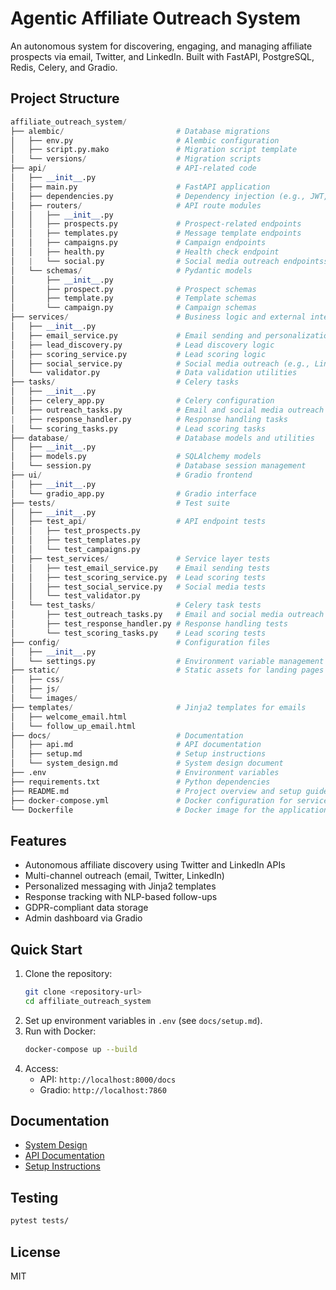 # Agentic Affiliate Outreach System

An autonomous system for discovering, engaging, and managing affiliate prospects via email, Twitter, and LinkedIn. Built with FastAPI, PostgreSQL, Redis, Celery, and Gradio.


## Project Structure

```python
affiliate_outreach_system/
├── alembic/                         # Database migrations
│   ├── env.py                       # Alembic configuration
│   ├── script.py.mako               # Migration script template
│   └── versions/                    # Migration scripts
├── api/                             # API-related code
│   ├── __init__.py
│   ├── main.py                      # FastAPI application
│   ├── dependencies.py              # Dependency injection (e.g., JWT, DB)
│   ├── routers/                     # API route modules
│   │   ├── __init__.py
│   │   ├── prospects.py             # Prospect-related endpoints
│   │   ├── templates.py             # Message template endpoints
│   │   ├── campaigns.py             # Campaign endpoints
│   │   ├── health.py                # Health check endpoint
│   |   └── social.py                # Social media outreach endpointss
│   └── schemas/                     # Pydantic models
│       ├── __init__.py
│       ├── prospect.py              # Prospect schemas
│       ├── template.py              # Template schemas
│       └── campaign.py              # Campaign schemas
├── services/                        # Business logic and external integrations
│   ├── __init__.py
│   ├── email_service.py             # Email sending and personalization
│   ├── lead_discovery.py            # Lead discovery logic
│   ├── scoring_service.py           # Lead scoring logic
│   ├── social_service.py            # Social media outreach (e.g., LinkedIn, Twitter)
│   └── validator.py                 # Data validation utilities
├── tasks/                           # Celery tasks
│   ├── __init__.py
│   ├── celery_app.py                # Celery configuration
│   ├── outreach_tasks.py            # Email and social media outreach tasks
|   ├── response_handler.py          # Response handling tasks
│   └── scoring_tasks.py             # Lead scoring tasks
├── database/                        # Database models and utilities
│   ├── __init__.py
│   ├── models.py                    # SQLAlchemy models
│   └── session.py                   # Database session management
├── ui/                              # Gradio frontend
│   ├── __init__.py
│   └── gradio_app.py                # Gradio interface
├── tests/                           # Test suite
│   ├── __init__.py
│   ├── test_api/                    # API endpoint tests
│   │   ├── test_prospects.py
│   │   ├── test_templates.py
│   │   └── test_campaigns.py
│   ├── test_services/               # Service layer tests
│   │   ├── test_email_service.py    # Email sending tests
│   │   ├── test_scoring_service.py  # Lead scoring tests
│   │   ├── test_social_service.py   # Social media tests
│   │   └── test_validator.py
│   └── test_tasks/                  # Celery task tests
│       ├── test_outreach_tasks.py   # Email and social media outreach tests
│       ├── test_response_handler.py # Response handling tests
│       └── test_scoring_tasks.py    # Lead scoring tests
├── config/                          # Configuration files
│   ├── __init__.py
│   └── settings.py                  # Environment variable management
├── static/                          # Static assets for landing pages
│   ├── css/
│   ├── js/
│   └── images/
├── templates/                       # Jinja2 templates for emails
│   ├── welcome_email.html
│   └── follow_up_email.html
├── docs/                            # Documentation
│   ├── api.md                       # API documentation
│   ├── setup.md                     # Setup instructions
│   └── system_design.md             # System design document
├── .env                             # Environment variables
├── requirements.txt                 # Python dependencies
├── README.md                        # Project overview and setup guide
├── docker-compose.yml               # Docker configuration for services
└── Dockerfile                       # Docker image for the application
```

## Features
- Autonomous affiliate discovery using Twitter and LinkedIn APIs
- Multi-channel outreach (email, Twitter, LinkedIn)
- Personalized messaging with Jinja2 templates
- Response tracking with NLP-based follow-ups
- GDPR-compliant data storage
- Admin dashboard via Gradio

## Quick Start
1. Clone the repository:
   ```bash
   git clone <repository-url>
   cd affiliate_outreach_system
   ```
2. Set up environment variables in `.env` (see `docs/setup.md`).
3. Run with Docker:
   ```bash
   docker-compose up --build
   ```
4. Access:
   - API: `http://localhost:8000/docs`
   - Gradio: `http://localhost:7860`

## Documentation
- [System Design](docs/system_design.md)
- [API Documentation](docs/api.md)
- [Setup Instructions](docs/setup.md)

## Testing
```bash
pytest tests/
```

## License
MIT
